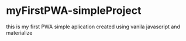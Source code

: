 # myFirstPWA-simpleProject
this is my first PWA simple aplication created using vanila javascript and materialize
